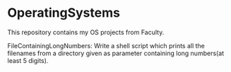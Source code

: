 # OperatingSystems

This repository contains my OS projects from Faculty.

FileContainingLongNumbers: Write a shell script which prints all the filenames from a directory given as parameter containing long numbers(at least 5 digits). 
